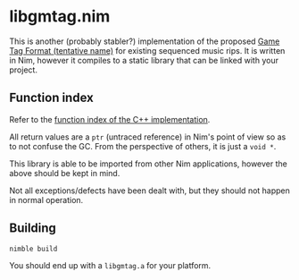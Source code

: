 # libgmtag.nim

This is another (probably stabler?) implementation of the proposed [Game Tag Format (tentative name)](../README.md) for existing sequenced music rips. It is written in Nim, however it compiles to a static library that can be linked with your project.

## Function index

Refer to the [function index of the C++ implementation](../libgmtag/README.md).

All return values are a `ptr` (untraced reference) in Nim's point of view so as to not confuse the GC. From the perspective of others, it is just a `void *`.

This library is able to be imported from other Nim applications, however the above should be kept in mind.

Not all exceptions/defects have been dealt with, but they should not happen in normal operation.

## Building

```sh
nimble build
```

You should end up with a `libgmtag.a` for your platform.